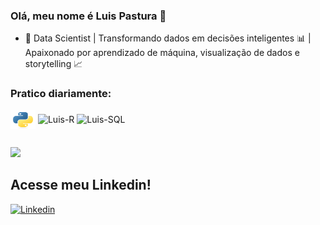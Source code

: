 ### Olá, meu nome é Luis Pastura 👋
- 🚀 Data Scientist | Transformando dados em decisões inteligentes 📊 | Apaixonado por aprendizado de máquina, visualização de dados e storytelling 📈

### Pratico diariamente:
<div>
  <img align="center" alt="Luis-Python" height="30" width="40" src="https://raw.githubusercontent.com/devicons/devicon/master/icons/python/python-original.svg">
  <img align="center" alt="Luis-R" height="30" width="40"src="https://cdn.jsdelivr.net/gh/devicons/devicon@latest/icons/r/r-original.svg" />
  <img align="center" alt="Luis-SQL" height="30" width="40" src="https://cdn.jsdelivr.net/gh/devicons/devicon@latest/icons/azuresqldatabase/azuresqldatabase-original.svg" />
</div>

##

<div>
  <img height='130cm' src="https://github-readme-stats.vercel.app/api/top-langs/?username=luispastura&layout=compact&langs_count=16&theme=vue"/>
</div>

## Acesse meu Linkedin!

<div style="display: inline_block">
  
[![Linkedin](https://img.shields.io/badge/LinkedIn-0077B5?style=for-the-badge&logo=linkedin&logoColor=white)](https://www.linkedin.com/in/luis-carlos-pastura-macedo-800b52242/)
</div><br/>
    

    

